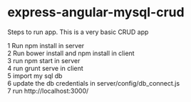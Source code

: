 # express-angular-mysql-crud
Steps to run app. 
This is a very basic CRUD app

1 Run npm install in server<br>
2 Run bower install and npm install in client<br>
3 run npm start in server<br>
4 run grunt serve in client<br>
5 import my sql db<br>
6 update the db credentials in server/config/db_connect.js <br>
7 run http://localhost:3000/
